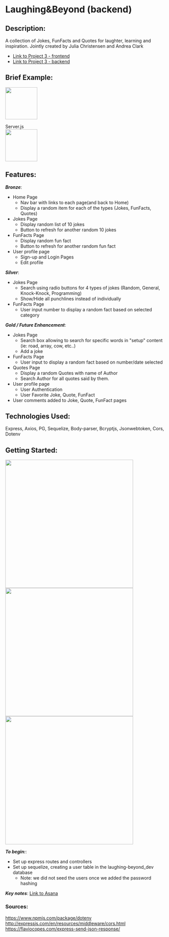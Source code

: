 # Laughing&Beyond (backend)

## Description:
A collection of Jokes, FunFacts and Quotes for laughter, learning and inspiration. 
Jointly created by Julia Christensen and Andrea Clark
* [Link to Project 3 - frontend](https://github.com/aflack143/laughing-beyond-frontend)
* [Link to Project 3 - backend](https://github.com/aflack143/laughing-beyond-backend)

## Brief Example:
<img src="https://user-images.githubusercontent.com/80013194/122783463-352cc600-d277-11eb-8dd4-e1fa27f882ae.png" width="100" height="100">

Server.js<br>
<img src="https://user-images.githubusercontent.com/62125512/122476672-38306980-cf8c-11eb-99db-8ac05fa281ab.PNG" width="100" height="100">

## Features:
**_Bronze_**:
* Home Page
    * Nav bar with links to each page(and back to Home)
    * Display a random item for each of the types (Jokes, FunFacts, Quotes)
* Jokes Page
    * Display random list of 10 jokes
    * Button to refresh for another random 10 jokes 
* FunFacts Page
    * Display random fun fact
    * Button to refresh for another random fun fact 
* User profile page
    * Sign-up and Login Pages
    * Edit profile

**_Silver_**:
* Jokes Page
    * Search using radio buttons for 4 types of jokes (Random, General, Knock-Knock, Programming)
    * Show/Hide all punchlines instead of individually
* FunFacts Page
    * User input number to display a random fact based on selected category
    
**_Gold / Future Enhancement_**:
* Jokes Page
    * Search box allowing to search for specific words in "setup" content (ie: road, array, cow, etc..)
    * Add a joke
* FunFacts Page
    * User input to display a random fact based on number/date selected
* Quotes Page
    * Display a random Quotes with name of Author
    * Search Author for all quotes said by them.
* User profile page
    * User Authentication
    * User Favorite Joke, Quote, FunFact
* User comments added to Joke, Quote, FunFact pages


## Technologies Used:
   Express, 
   Axios, 
   PG, 
   Sequelize, 
   Body-parser, 
   Bcryptjs, 
   Jsonwebtoken, 
   Cors, 
   Dotenv
   

## Getting Started:
<img src="https://user-images.githubusercontent.com/80013194/122136009-430dc180-ce07-11eb-9933-9ed9701f94ff.png" width="400">
<img src="https://user-images.githubusercontent.com/80013194/122136023-4c972980-ce07-11eb-9ffe-33aad8c87e1c.png" width="400">
<img src="https://user-images.githubusercontent.com/80013194/122136034-5325a100-ce07-11eb-8ba2-ba1cb73bd887.jpg" width="400">

**_To begin:_**: 
* Set up express routes and controllers
* Set up sequelize, creating a user table in the laughing-beyond_dev database
   * Note: we did not seed the users once we added the password hashing


**_Key notes_**: 
[Link to Asana](https://app.asana.com/0/1200474893168640/list)

### Sources: 
https://www.npmjs.com/package/dotenv <br>
http://expressjs.com/en/resources/middleware/cors.html <br>
https://flaviocopes.com/express-send-json-response/ <br>
